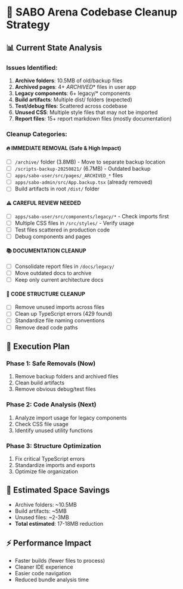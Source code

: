 # 🧹 SABO Arena Codebase Cleanup Strategy

## 📊 Current State Analysis

### Issues Identified:
1. **Archive folders**: 10.5MB of old/backup files
2. **Archived pages**: 4+ _ARCHIVED_* files in user app  
3. **Legacy components**: 6+ legacy/* components
4. **Build artifacts**: Multiple dist/ folders (expected)
5. **Test/debug files**: Scattered across codebase
6. **Unused CSS**: Multiple style files that may not be imported
7. **Report files**: 15+ report markdown files (mostly documentation)

### Cleanup Categories:

#### 🔥 IMMEDIATE REMOVAL (Safe & High Impact)
- [ ] `/archive/` folder (3.8MB) - Move to separate backup location
- [ ] `/scripts-backup-20250821/` (6.7MB) - Outdated backup  
- [ ] `apps/sabo-user/src/pages/_ARCHIVED_*` files
- [ ] `apps/sabo-admin/src/App.backup.tsx` (already removed)
- [ ] Build artifacts in root `/dist/` folder

#### ⚠️ CAREFUL REVIEW NEEDED
- [ ] `apps/sabo-user/src/components/legacy/*` - Check imports first
- [ ] Multiple CSS files in `/src/styles/` - Verify usage
- [ ] Test files scattered in production code
- [ ] Debug components and pages

#### 📚 DOCUMENTATION CLEANUP  
- [ ] Consolidate report files in `/docs/legacy/`
- [ ] Move outdated docs to archive
- [ ] Keep only current architecture docs

#### 🔧 CODE STRUCTURE CLEANUP
- [ ] Remove unused imports across files
- [ ] Clean up TypeScript errors (429 found)
- [ ] Standardize file naming conventions
- [ ] Remove dead code paths

## 🎯 Execution Plan

### Phase 1: Safe Removals (Now)
1. Remove backup folders and archived files
2. Clean build artifacts
3. Remove obvious debug/test files

### Phase 2: Code Analysis (Next)  
1. Analyze import usage for legacy components
2. Check CSS file usage
3. Identify unused utility functions

### Phase 3: Structure Optimization
1. Fix critical TypeScript errors
2. Standardize imports and exports
3. Optimize file organization

## 💾 Estimated Space Savings
- Archive folders: ~10.5MB
- Build artifacts: ~5MB  
- Unused files: ~2-3MB
- **Total estimated**: 17-18MB reduction

## ⚡ Performance Impact
- Faster builds (fewer files to process)
- Cleaner IDE experience  
- Easier code navigation
- Reduced bundle analysis time
